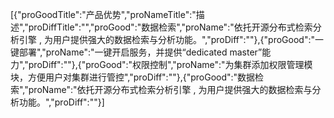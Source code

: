 [{"proGoodTitle":"产品优势","proNameTitle":"描述","proDiffTitle":"","proGood":"数据检索","proName":"依托开源分布式检索分析引擎 , 为用户提供强大的数据检索与分析功能。","proDiff":""},{"proGood":"一键部署","proName":"一键开启服务，并提供“dedicated master”能力","proDiff":""},{"proGood":"权限控制","proName":"为集群添加权限管理模块，方便用户对集群进行管控","proDiff":""},{"proGood":"数据检索","proName":"依托开源分布式检索分析引擎 , 为用户提供强大的数据检索与分析功能。","proDiff":""}]